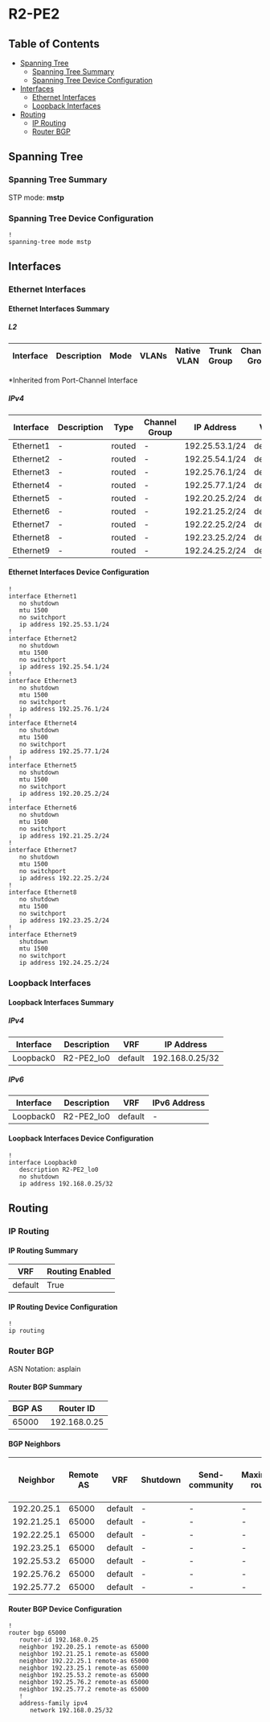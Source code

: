 # R2-PE2

## Table of Contents

- [Spanning Tree](#spanning-tree)
  - [Spanning Tree Summary](#spanning-tree-summary)
  - [Spanning Tree Device Configuration](#spanning-tree-device-configuration)
- [Interfaces](#interfaces)
  - [Ethernet Interfaces](#ethernet-interfaces)
  - [Loopback Interfaces](#loopback-interfaces)
- [Routing](#routing)
  - [IP Routing](#ip-routing)
  - [Router BGP](#router-bgp)

## Spanning Tree

### Spanning Tree Summary

STP mode: **mstp**

### Spanning Tree Device Configuration

```eos
!
spanning-tree mode mstp
```

## Interfaces

### Ethernet Interfaces

#### Ethernet Interfaces Summary

##### L2

| Interface | Description | Mode | VLANs | Native VLAN | Trunk Group | Channel-Group |
| --------- | ----------- | ---- | ----- | ----------- | ----------- | ------------- |

*Inherited from Port-Channel Interface

##### IPv4

| Interface | Description | Type | Channel Group | IP Address | VRF |  MTU | Shutdown | ACL In | ACL Out |
| --------- | ----------- | -----| ------------- | ---------- | ----| ---- | -------- | ------ | ------- |
| Ethernet1 | - | routed | - | 192.25.53.1/24 | default | 1500 | False | - | - |
| Ethernet2 | - | routed | - | 192.25.54.1/24 | default | 1500 | False | - | - |
| Ethernet3 | - | routed | - | 192.25.76.1/24 | default | 1500 | False | - | - |
| Ethernet4 | - | routed | - | 192.25.77.1/24 | default | 1500 | False | - | - |
| Ethernet5 | - | routed | - | 192.20.25.2/24 | default | 1500 | False | - | - |
| Ethernet6 | - | routed | - | 192.21.25.2/24 | default | 1500 | False | - | - |
| Ethernet7 | - | routed | - | 192.22.25.2/24 | default | 1500 | False | - | - |
| Ethernet8 | - | routed | - | 192.23.25.2/24 | default | 1500 | False | - | - |
| Ethernet9 | - | routed | - | 192.24.25.2/24 | default | 1500 | True | - | - |

#### Ethernet Interfaces Device Configuration

```eos
!
interface Ethernet1
   no shutdown
   mtu 1500
   no switchport
   ip address 192.25.53.1/24
!
interface Ethernet2
   no shutdown
   mtu 1500
   no switchport
   ip address 192.25.54.1/24
!
interface Ethernet3
   no shutdown
   mtu 1500
   no switchport
   ip address 192.25.76.1/24
!
interface Ethernet4
   no shutdown
   mtu 1500
   no switchport
   ip address 192.25.77.1/24
!
interface Ethernet5
   no shutdown
   mtu 1500
   no switchport
   ip address 192.20.25.2/24
!
interface Ethernet6
   no shutdown
   mtu 1500
   no switchport
   ip address 192.21.25.2/24
!
interface Ethernet7
   no shutdown
   mtu 1500
   no switchport
   ip address 192.22.25.2/24
!
interface Ethernet8
   no shutdown
   mtu 1500
   no switchport
   ip address 192.23.25.2/24
!
interface Ethernet9
   shutdown
   mtu 1500
   no switchport
   ip address 192.24.25.2/24
```

### Loopback Interfaces

#### Loopback Interfaces Summary

##### IPv4

| Interface | Description | VRF | IP Address |
| --------- | ----------- | --- | ---------- |
| Loopback0 | R2-PE2_lo0 | default | 192.168.0.25/32 |

##### IPv6

| Interface | Description | VRF | IPv6 Address |
| --------- | ----------- | --- | ------------ |
| Loopback0 | R2-PE2_lo0 | default | - |

#### Loopback Interfaces Device Configuration

```eos
!
interface Loopback0
   description R2-PE2_lo0
   no shutdown
   ip address 192.168.0.25/32
```

## Routing

### IP Routing

#### IP Routing Summary

| VRF | Routing Enabled |
| --- | --------------- |
| default | True |

#### IP Routing Device Configuration

```eos
!
ip routing
```

### Router BGP

ASN Notation: asplain

#### Router BGP Summary

| BGP AS | Router ID |
| ------ | --------- |
| 65000 | 192.168.0.25 |

#### BGP Neighbors

| Neighbor | Remote AS | VRF | Shutdown | Send-community | Maximum-routes | Allowas-in | BFD | RIB Pre-Policy Retain | Route-Reflector Client | Passive | TTL Max Hops |
| -------- | --------- | --- | -------- | -------------- | -------------- | ---------- | --- | --------------------- | ---------------------- | ------- | ------------ |
| 192.20.25.1 | 65000 | default | - | - | - | - | - | - | - | - | - |
| 192.21.25.1 | 65000 | default | - | - | - | - | - | - | - | - | - |
| 192.22.25.1 | 65000 | default | - | - | - | - | - | - | - | - | - |
| 192.23.25.1 | 65000 | default | - | - | - | - | - | - | - | - | - |
| 192.25.53.2 | 65000 | default | - | - | - | - | - | - | - | - | - |
| 192.25.76.2 | 65000 | default | - | - | - | - | - | - | - | - | - |
| 192.25.77.2 | 65000 | default | - | - | - | - | - | - | - | - | - |

#### Router BGP Device Configuration

```eos
!
router bgp 65000
   router-id 192.168.0.25
   neighbor 192.20.25.1 remote-as 65000
   neighbor 192.21.25.1 remote-as 65000
   neighbor 192.22.25.1 remote-as 65000
   neighbor 192.23.25.1 remote-as 65000
   neighbor 192.25.53.2 remote-as 65000
   neighbor 192.25.76.2 remote-as 65000
   neighbor 192.25.77.2 remote-as 65000
   !
   address-family ipv4
      network 192.168.0.25/32
```
